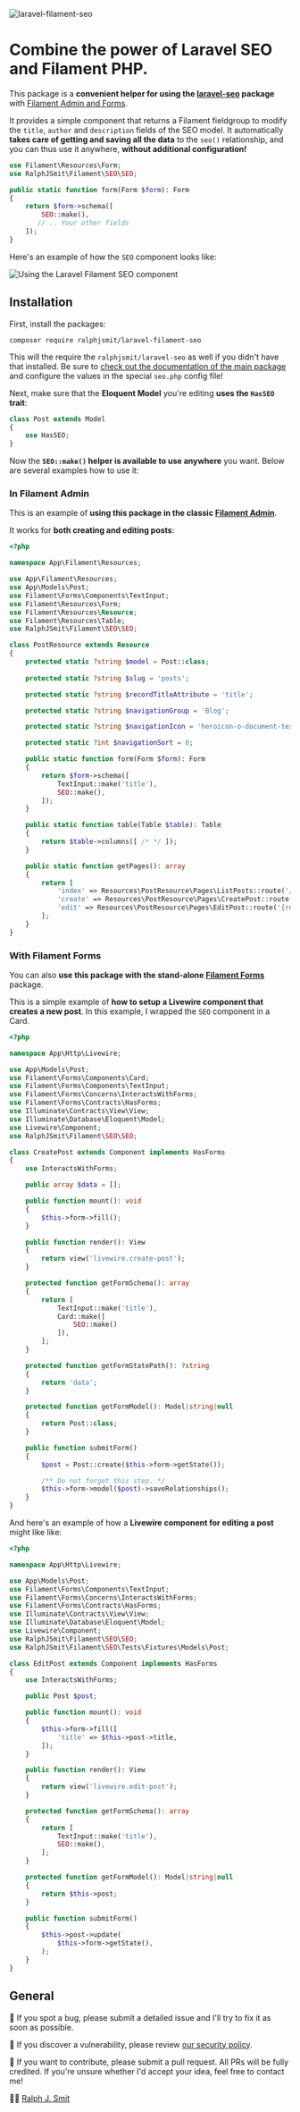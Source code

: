 ![laravel-filament-seo](https://github.com/ralphjsmit/laravel-filament-seo/blob/main/docs/images/laravel-filament-seo.jpg)

# Combine the power of Laravel SEO and Filament PHP.

This package is a **convenient helper for using the [laravel-seo](https://github.com/ralphjsmit/laravel-seo) package** with [Filament Admin and Forms](https://filamentphp.com).

It provides a simple component that returns a Filament fieldgroup to modify the `title`, `author` and `description` fields of the SEO model. It automatically **takes care of getting and saving all the data** to the `seo()` relationship, and you can thus use it anywhere, **without additional configuration!**

```php
use Filament\Resources\Form;
use RalphJSmit\Filament\SEO\SEO;

public static function form(Form $form): Form
{
    return $form->schema([
        SEO::make(),
       // .. Your other fields
    ]);
}
```

Here's an example of how the `SEO` component looks like:

![Using the Laravel Filament SEO component](https://github.com/ralphjsmit/laravel-filament-seo/blob/main/docs/images/card.png)

## Installation

First, install the packages:

```shell
composer require ralphjsmit/laravel-filament-seo
```

This will the require the `ralphjsmit/laravel-seo` as well if you didn't have that installed. Be sure to [check out the documentation of the main package](https://github.com/ralphjsmit/laravel-seo) and configure the values in the special `seo.php` config file!

Next, make sure that the **Eloquent Model** you're editing **uses the `HasSEO` trait**:

```php
class Post extends Model
{
    use HasSEO;
}
```

Now the **`SEO::make()` helper is available to use anywhere** you want. Below are several examples how to use it:

### In Filament Admin

This is an example of **using this package in the classic [Filament Admin](https://filamentphp.com/docs/2.x/admin/installation)**.

It works for **both creating and editing posts**:

```php
<?php

namespace App\Filament\Resources;

use App\Filament\Resources;
use App\Models\Post;
use Filament\Forms\Components\TextInput;
use Filament\Resources\Form;
use Filament\Resources\Resource;
use Filament\Resources\Table;
use RalphJSmit\Filament\SEO\SEO;

class PostResource extends Resource
{
    protected static ?string $model = Post::class;
    
    protected static ?string $slug = 'posts';

    protected static ?string $recordTitleAttribute = 'title';

    protected static ?string $navigationGroup = 'Blog';

    protected static ?string $navigationIcon = 'heroicon-o-document-text';

    protected static ?int $navigationSort = 0;

    public static function form(Form $form): Form
    {
        return $form->schema([
            TextInput::make('title'),
            SEO::make(),
        ]);
    }

    public static function table(Table $table): Table
    {
        return $table->columns([ /* */ ]);
    }

    public static function getPages(): array
    {
        return [
            'index' => Resources\PostResource\Pages\ListPosts::route('/'),
            'create' => Resources\PostResource\Pages\CreatePost::route('/create'),
            'edit' => Resources\PostResource\Pages\EditPost::route('{record}/edit'),
        ];
    }
}
```

### With Filament Forms

You can also **use this package with the stand-alone [Filament Forms](https://filamentphp.com/docs/2.x/forms/installation)** package.

This is a simple example of **how to setup a Livewire component that creates a new post**. In this example, I wrapped the `SEO` component in a Card.

```php
<?php

namespace App\Http\Livewire;

use App\Models\Post;
use Filament\Forms\Components\Card;
use Filament\Forms\Components\TextInput;
use Filament\Forms\Concerns\InteractsWithForms;
use Filament\Forms\Contracts\HasForms;
use Illuminate\Contracts\View\View;
use Illuminate\Database\Eloquent\Model;
use Livewire\Component;
use RalphJSmit\Filament\SEO\SEO;

class CreatePost extends Component implements HasForms
{
    use InteractsWithForms;

    public array $data = [];

    public function mount(): void
    {
        $this->form->fill();
    }

    public function render(): View
    {
        return view('livewire.create-post');
    }

    protected function getFormSchema(): array
    {
        return [
            TextInput::make('title'),
            Card::make([
                SEO::make()
            ]),
        ];
    }

    protected function getFormStatePath(): ?string
    {
        return 'data';
    }

    protected function getFormModel(): Model|string|null
    {
        return Post::class;
    }

    public function submitForm()
    {
        $post = Post::create($this->form->getState());

        /** Do not forget this step. */
        $this->form->model($post)->saveRelationships();
    }
}
```

And here's an example of how a **Livewire component for editing a post** might like like:

```php
<?php

namespace App\Http\Livewire;

use App\Models\Post;
use Filament\Forms\Components\TextInput;
use Filament\Forms\Concerns\InteractsWithForms;
use Filament\Forms\Contracts\HasForms;
use Illuminate\Contracts\View\View;
use Illuminate\Database\Eloquent\Model;
use Livewire\Component;
use RalphJSmit\Filament\SEO\SEO;
use RalphJSmit\Filament\SEO\Tests\Fixtures\Models\Post;

class EditPost extends Component implements HasForms
{
    use InteractsWithForms;

    public Post $post;

    public function mount(): void
    {
        $this->form->fill([
            'title' => $this->post->title,
        ]);
    }

    public function render(): View
    {
        return view('livewire.edit-post');
    }

    protected function getFormSchema(): array
    {
        return [
            TextInput::make('title'),
            SEO::make(),
        ];
    }

    protected function getFormModel(): Model|string|null
    {
        return $this->post;
    }

    public function submitForm()
    {
        $this->post->update(
            $this->form->getState(),
        );
    }
}
```

## General

🐞 If you spot a bug, please submit a detailed issue and I'll try to fix it as soon as possible.

🔐 If you discover a vulnerability, please review [our security policy](../../security/policy).

🙌 If you want to contribute, please submit a pull request. All PRs will be fully credited. If you're unsure whether I'd accept your idea, feel free to contact me!

🙋‍♂️ [Ralph J. Smit](https://ralphjsmit.com)



